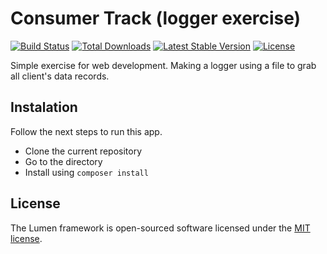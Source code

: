 # Consumer Track (logger exercise)

[![Build Status](https://travis-ci.org/laravel/lumen-framework.svg)](https://travis-ci.org/laravel/lumen-framework)
[![Total Downloads](https://img.shields.io/packagist/dt/laravel/framework)](https://packagist.org/packages/laravel/lumen-framework)
[![Latest Stable Version](https://img.shields.io/packagist/v/laravel/framework)](https://packagist.org/packages/laravel/lumen-framework)
[![License](https://img.shields.io/packagist/l/laravel/framework)](https://packagist.org/packages/laravel/lumen-framework)

Simple exercise for web development. Making a logger using a file to grab all client's data records.

## Instalation
Follow the next steps to run this app.

- Clone the current repository
- Go to the directory
- Install using `composer install`


## License

The Lumen framework is open-sourced software licensed under the [MIT license](https://opensource.org/licenses/MIT).
